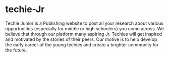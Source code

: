 # techie-Jr
Techie Junior is a Publishing website to post all your research about various opportunities (especially for middle or high schoolers) you come across. We believe that through our platform many aspiring Jr. Techies will get inspired and motivated by the stories of their peers. Our motive is to help develop the early career of the young techies and create a brighter community for the future.
